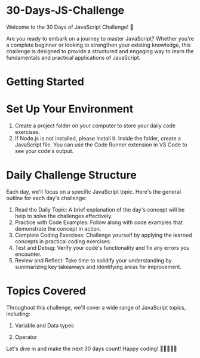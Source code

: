# 30-Days-JS-Challenge

Welcome to the 30 Days of JavaScript Challenge! 🚀

Are you ready to embark on a journey to master JavaScript? Whether you're a complete beginner or looking to strengthen your existing knowledge, this challenge is designed to provide a structured and engaging way to learn the fundamentals and practical applications of JavaScript.

# Getting Started

# Set Up Your Environment

1. Create a project folder on your computer to store your daily code exercises.
2. If Node.js is not installed, please install it. Inside the folder, create a JavaScript file. You can use the Code Runner extension in VS Code to see your code's output.

# Daily Challenge Structure

Each day, we'll focus on a specific JavaScript topic. Here's the general outline for each day's challenge:

1. Read the Daily Topic: A brief explanation of the day's concept will be help to solve the challenges effectively.
2. Practice with Code Examples: Follow along with code examples that demonstrate the concept in action.
3. Complete Coding Exercises: Challenge yourself by applying the learned concepts in practical coding exercises.
4. Test and Debug: Verify your code's functionality and fix any errors you encounter.
5. Review and Reflect: Take time to solidify your understanding by summarizing key takeaways and identifying areas for improvement.

# Topics Covered

Throughout this challenge, we'll cover a wide range of JavaScript topics, including:

1. Variable and Data types

2. Operator

Let's dive in and make the next 30 days count! Happy coding! 🎉👩‍💻👨‍💻
